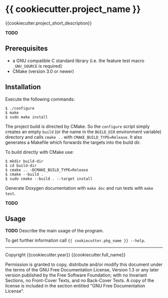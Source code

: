 {{ cookiecutter.project_name }}
========================================================================

{{cookiecutter.project_short_description}}

**TODO**

Prerequisites
------------------------------------------------------------------------

- a GNU compatible C standard library (i.e. the feature test macro
  `_GNU_SOURCE` is required)
- CMake (version 3.0 or newer)

Installation
------------------------------------------------------------------------

Execute the following commands:

    $ ./configure
    $ make
    $ sudo make install

The project build is directed by CMake.  So the `configure` script simply
creates an empty `build` (or the name in the `BUILD_DIR` environment variable)
directory and calls `cmake ..` with `CMAKE_BUILD_TYPE=Release`.  It also
generates a Makefile which forwards the targets into the build dir.

To build directly with CMake use:

    $ mkdir build-dir
    $ cd build-dir
    $ cmake .. -DCMAKE_BUILD_TYPE=Release
    $ cmake --build .
    $ sudo cmake --build . --target install

Generate Doxygen documentation with `make doc` and run tests with `make test`.


**TODO**


Usage
------------------------------------------------------------------------

**TODO** Describe the main usage of the program.

To get further information call `{{ cookiecutter.pkg_name }} --help`.


________________________________________________________________________

Copyright {{cookiecutter.year}} {{cookiecutter.full_name}}

Permission is granted to copy, distribute and/or modify this document
under the terms of the GNU Free Documentation License, Version 1.3
or any later version published by the Free Software Foundation;
with no Invariant Sections, no Front-Cover Texts, and no Back-Cover
Texts.  A copy of the license is included in the section entitled "GNU
Free Documentation License".
